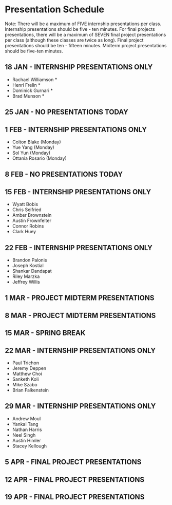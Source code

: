 # Presentation Schedule

Note: There will be a maximum of FIVE internship presentations per class. Internship presentations should be five - ten minutes.  For final projects presentations, there will be a maximum of SEVEN final project presentations per class (although these classes are twice as long).  Final project presentations should be ten - fifteen minutes.  Midterm project presentations should be five-ten minutes.



## 18 JAN - INTERNSHIP PRESENTATIONS ONLY
- Rachael Williamson *
- Henri Frelin *
- Dominick Gurnari *
- Brad Munson *

## 25 JAN - NO PRESENTATIONS TODAY

## 1 FEB - INTERNSHIP PRESENTATIONS ONLY
- Colton Blake (Monday)
- Yue Yang (Monday)
- Sol Yun (Monday)
- Ottania Rosario (Monday)

## 8 FEB - NO PRESENTATIONS TODAY

## 15 FEB - INTERNSHIP PRESENTATIONS ONLY
- Wyatt Bobis
- Chris Seifried
- Amber Brownstein
- Austin Frownfelter
- Connor Robins
- Clark Huey

## 22 FEB - INTERNSHIP PRESENTATIONS ONLY
- Brandon Palonis
- Joseph Kostial
- Shankar Dandapat
- Riley Marzka
- Jeffrey Willis

## 1 MAR - PROJECT MIDTERM PRESENTATIONS

## 8 MAR - PROJECT MIDTERM PRESENTATIONS

## 15 MAR - SPRING BREAK

## 22 MAR - INTERNSHIP PRESENTATIONS ONLY
- Paul Trichon
- Jeremy Deppen
- Matthew Choi
- Sanketh Koli
- Mike Szabo
- Brian Falkenstein

## 29 MAR - INTERNSHIP PRESENTATIONS ONLY
- Andrew Moul
- Yankai Tang
- Nathan Harris
- Neel Singh
- Austin Himler
- Stacey Kellough

## 5 APR - FINAL PROJECT PRESENTATIONS

## 12 APR - FINAL PROJECT PRESENTATIONS

## 19 APR - FINAL PROJECT PRESENTATIONS
